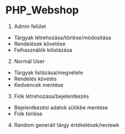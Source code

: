 # PHP_Webshop
1. Admin felület
  - Tárgyak létrehozása/törlése/módosítása
  - Rendelések követése
  - Felhasználók kilistázása
2. Normál User
  - Tárgyak listázása/megvétele
  - Rendelés követés
  - Kedvencek mentése
3. Fiók létrehozása/bejelentkezés
  - Bejelentkezési adatok sütikbe mentése
  - Fiók törlése
4. Random generált tárgy értékelések/reviewk
